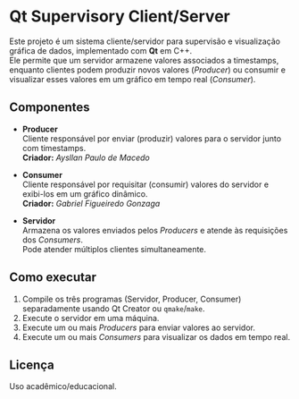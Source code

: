 # Qt Supervisory Client/Server

Este projeto é um sistema cliente/servidor para supervisão e visualização gráfica de dados, implementado com **Qt** em C++.  
Ele permite que um servidor armazene valores associados a timestamps, enquanto clientes podem produzir novos valores (*Producer*) ou consumir e visualizar esses valores em um gráfico em tempo real (*Consumer*).

## Componentes

- **Producer**  
  Cliente responsável por enviar (produzir) valores para o servidor junto com timestamps.  
  **Criador:** *Aysllan Paulo de Macedo*

- **Consumer**  
  Cliente responsável por requisitar (consumir) valores do servidor e exibi-los em um gráfico dinâmico.  
  **Criador:** *Gabriel Figueiredo Gonzaga*

- **Servidor**  
  Armazena os valores enviados pelos *Producers* e atende às requisições dos *Consumers*.  
  Pode atender múltiplos clientes simultaneamente.

## Como executar

1. Compile os três programas (Servidor, Producer, Consumer) separadamente usando Qt Creator ou `qmake`/`make`.
2. Execute o servidor em uma máquina.
3. Execute um ou mais *Producers* para enviar valores ao servidor.
4. Execute um ou mais *Consumers* para visualizar os dados em tempo real.

## Licença

Uso acadêmico/educacional.
